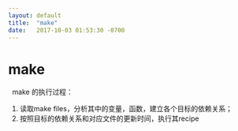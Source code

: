 ```yaml
---
layout: default
title:  "make"
date:   2017-10-03 01:53:30 -0700
---
```


# make
 
make 的执行过程：

1. 读取make files，分析其中的变量，函数，建立各个目标的依赖关系；
2. 按照目标的依赖关系和对应文件的更新时间，执行其recipe

